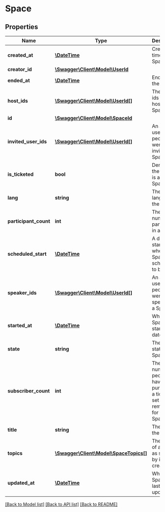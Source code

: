 # Space

## Properties
Name | Type | Description | Notes
------------ | ------------- | ------------- | -------------
**created_at** | [**\DateTime**](\DateTime.md) | Creation time of the Space. | [optional] 
**creator_id** | [**\Swagger\Client\Model\UserId**](UserId.md) |  | [optional] 
**ended_at** | [**\DateTime**](\DateTime.md) | End time of the Space. | [optional] 
**host_ids** | [**\Swagger\Client\Model\UserId[]**](UserId.md) | The user ids for the hosts of the Space. | [optional] 
**id** | [**\Swagger\Client\Model\SpaceId**](SpaceId.md) |  | 
**invited_user_ids** | [**\Swagger\Client\Model\UserId[]**](UserId.md) | An array of user ids for people who were invited to a Space. | [optional] 
**is_ticketed** | **bool** | Denotes if the Space is a ticketed Space. | [optional] 
**lang** | **string** | The language of the Space. | [optional] 
**participant_count** | **int** | The number of participants in a Space. | [optional] 
**scheduled_start** | [**\DateTime**](\DateTime.md) | A date time stamp for when a Space is scheduled to begin. | [optional] 
**speaker_ids** | [**\Swagger\Client\Model\UserId[]**](UserId.md) | An array of user ids for people who were speakers in a Space. | [optional] 
**started_at** | [**\DateTime**](\DateTime.md) | When the Space was started as a date string. | [optional] 
**state** | **string** | The current state of the Space. | 
**subscriber_count** | **int** | The number of people who have either purchased a ticket or set a reminder for this Space. | [optional] 
**title** | **string** | The title of the Space. | [optional] 
**topics** | [**\Swagger\Client\Model\SpaceTopics[]**](SpaceTopics.md) | The topics of a Space, as selected by its creator. | [optional] 
**updated_at** | [**\DateTime**](\DateTime.md) | When the Space was last updated. | [optional] 

[[Back to Model list]](../../README.md#documentation-for-models) [[Back to API list]](../../README.md#documentation-for-api-endpoints) [[Back to README]](../../README.md)


